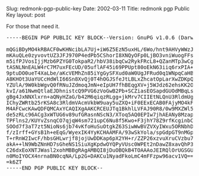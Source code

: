 Slug: redmonk-pgp-public-key
Date: 2002-03-11
Title: redmonk pgp Public Key
layout: post

For those that need it.

<pre>
-----BEGIN PGP PUBLIC KEY BLOCK--Version: GnuPG v1.0.6 (Darwin)

mQGiBDyMO4kRBACF0wKHNcibLA7Uj+iW6Z5EzN5uxHL/6Wo/hnt9AHVyWWzJxuMF
mKAuQLe0zyvovtUZ3JFJ970P4edPb5CShorI8XNQyOFp0LjBO3vniWuogFFsUCsQ
m5ifPJVosIjjMzb6PZYG0TokpaR2/hbV38ibqCw2RykFRcL8+QZanMTp3wCg4GRg
tASNLNnEALW4rC7M7uxFEcUD/05uflAF45i69PPUpt80oEkN63iiq6rxPIA+SNvr
9ptuDO0ueT4XaLbe/aKcVEMhZn85iYgGySFXud0aW0UgJFRud0q1WNpqCaHBjU04
A8KHOt3UaYUCcHdWlI66Sn8XvQj0T4hOGJSfeJtLBLxZhcatOpLarXwZDKpQHkSX
YZUlA/9W0kbWgvQ0fRNuJZdmoqJmN+eIpUH7fhBEqgXV+j5WJdz62ehsKK2OWHaw
kvI/a61NwmQtlaEJDhnistcQ9PVG6zVoGwB2Pb+SCZiasEOSapdGUOdMBqLspZCU
gBg4JxNNXlxrn+aQNyHZaG/b42M6qiqzRLgg+jkMrv7CIIEtNLQnU3RldmUgSXZ5
IChyZWRtb25rKSA8c3RldmVAcmVkbW9uay5uZXQ+iF0EExECAB0FAjyMO4kFCQHh
M4AFCwcKAwQDFQMCAxYCAQIXgAAKCRCEUJTq1BkhlLVFAJ90R8/0w9MXZWl55zNc
de5zRLc96ACg3xWTUG6v89ufGRasnNScN3/XToq5AQ0EPIw7jhAEANy8MzapVTkp
TPFlns2/KUYvZsnqCO7qjqW4sm721upC6Nu8f5Kwo+F3jhY78Z9rfKcginbCNn07
SOOd7f3aT7zt5NioNs6jb74vKfoHuSuOtgkZ63SiwWwBVZVXyIWxu5ORNbhDXORA
f/zIrff+GYsB1h+eEqG/WyexIK4YyKCHAAMFA/93wSkYola/spGdpGT9nMGp8jXN
T+rRnW2IwcF/hbsGHLwrjf8jojUwDDKap6pX2YH+r/ZZP26xzvuXruCVzbu7oF/v
akA++lN9WbZNnHD7sGheNS1SiuXgKpdwOYQPyVUsc0WPEt2nDawZ8xavQhP3Tzds
C26dxEoXNTJWasl2xohMBBgRAgAMBQI8jDuOBQkB4TOAAAoJEIRQlOrUGSGU2lsA
n0MoIYOCX4nrnaBN0cqNA/Lp2G+DAKCu1NyadFkoLmC4mFFzpw96acv1VQ==
=k6ZT
-----END PGP PUBLIC KEY BLOCK--</pre>
